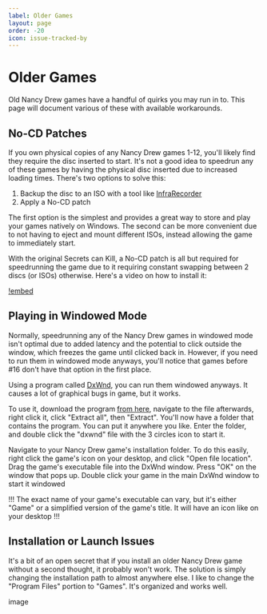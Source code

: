 ```yaml
---
label: Older Games
layout: page
order: -20
icon: issue-tracked-by
---
```


# Older Games

Old Nancy Drew games have a handful of quirks you may run in to. This page will document various of these with available workarounds.

## No-CD Patches

If you own physical copies of any Nancy Drew games 1-12, you'll likely find they require the disc inserted to start. It's not a good idea to speedrun any of these games by having the physical disc inserted due to increased loading times. There's two options to solve this:
1. Backup the disc to an ISO with a tool like [InfraRecorder](https://sourceforge.net/projects/infrarecorder/)
2. Apply a No-CD patch

The first option is the simplest and provides a great way to store and play your games natively on Windows. The second can be more convenient due to not having to eject and mount different ISOs, instead allowing the game to immediately start.

With the original Secrets can Kill, a No-CD patch is all but required for speedrunning the game due to it requiring constant swapping between 2 discs (or ISOs) otherwise. Here's a video on how to install it:

[!embed](https://www.youtube.com/watch?v=3xY7XeEWLpo)

## Playing in Windowed Mode

Normally, speedrunning any of the Nancy Drew games in windowed mode isn't optimal due to added latency and the potential to click outside the window, which freezes the game until clicked back in. However, if you need to run them in windowed mode anyways, you'll notice that games before #16 don't have that option in the first place.

Using a program called [DxWnd](https://sourceforge.net/projects/dxwnd/), you can run them windowed anyways. It causes a lot of graphical bugs in game, but it works.

To use it, download the program [from here](https://sourceforge.net/projects/dxwnd/), navigate to the file afterwards, right click it, click "Extract all", then "Extract". You'll now have a folder that contains the program. You can put it anywhere you like. Enter the folder, and double click the "dxwnd" file with the 3 circles icon to start it.

Navigate to your Nancy Drew game's installation folder. To do this easily, right click the game's icon on your desktop, and click "Open file location". Drag the game's executable file into the DxWnd window. Press "OK" on the window that pops up. Double click your game in the main DxWnd window to start it windowed

!!!
The exact name of your game's executable can vary, but it's either "Game" or a simplified version of the game's title. It will have an icon like on your desktop
!!!

## Installation or Launch Issues

It's a bit of an open secret that if you install an older Nancy Drew game without a second thought, it probably won't work. The solution is simply changing the installation path to almost anywhere else. I like to change the "Program Files" portion to "Games". It's organized and works well.

image
